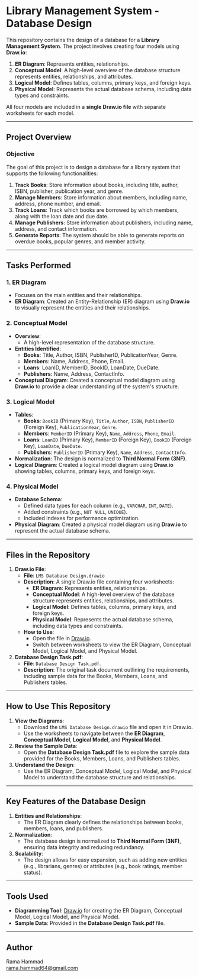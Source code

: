 # Library Management System - Database Design

This repository contains the design of a database for a **Library Management System**. The project involves creating four models using **Draw.io**:
1. **ER Diagram**: Represents entities, relationships.
2. **Conceptual Model**: A high-level overview of the database structure represents entities, relationships, and attributes.
3. **Logical Model**: Defines tables, columns, primary keys, and foreign keys.
4. **Physical Model**: Represents the actual database schema, including data types and constraints.

All four models are included in a **single Draw.io file** with separate worksheets for each model.

---

## **Project Overview**

### **Objective**
The goal of this project is to design a database for a library system that supports the following functionalities:
1. **Track Books**: Store information about books, including title, author, ISBN, publisher, publication year, and genre.
2. **Manage Members**: Store information about members, including name, address, phone number, and email.
3. **Track Loans**: Track which books are borrowed by which members, along with the loan date and due date.
4. **Manage Publishers**: Store information about publishers, including name, address, and contact information.
5. **Generate Reports**: The system should be able to generate reports on overdue books, popular genres, and member activity.

---

## **Tasks Performed**

### **1. ER Diagram**
- Focuses on the main entities and their relationships.
- **ER Diagram**: Created an Entity-Relationship (ER) diagram using **Draw.io** to visually represent the entities and their relationships.

### **2. Conceptual Model**
- **Overview**:
  - A high-level representation of the database structure.
- **Entities Identified**:
  - **Books**: Title, Author, ISBN, PublisherID, PublicationYear, Genre.
  - **Members**: Name, Address, Phone, Email.
  - **Loans**: LoanID, MemberID, BookID, LoanDate, DueDate.
  - **Publishers**: Name, Address, ContactInfo.
- **Conceptual Diagram**: Created a conceptual model diagram using **Draw.io** to provide a clear understanding of the system's structure.

### **3. Logical Model**
- **Tables**:
  - **Books**: `BookID` (Primary Key), `Title`, `Author`, `ISBN`, `PublisherID` (Foreign Key), `PublicationYear`, `Genre`.
  - **Members**: `MemberID` (Primary Key), `Name`, `Address`, `Phone`, `Email`.
  - **Loans**: `LoanID` (Primary Key), `MemberID` (Foreign Key), `BookID` (Foreign Key), `LoanDate`, `DueDate`.
  - **Publishers**: `PublisherID` (Primary Key), `Name`, `Address`, `ContactInfo`.
- **Normalization**: The design is normalized to **Third Normal Form (3NF)**.
- **Logical Diagram**: Created a logical model diagram using **Draw.io** showing tables, columns, primary keys, and foreign keys.

### **4. Physical Model**
- **Database Schema**:
  - Defined data types for each column (e.g., `VARCHAR`, `INT`, `DATE`).
  - Added constraints (e.g., `NOT NULL`, `UNIQUE`).
  - Included indexes for performance optimization.
- **Physical Diagram**: Created a physical model diagram using **Draw.io** to represent the actual database schema.

---

## **Files in the Repository**
1. **Draw.io File**:
   - **File**: `LMS Database Design.drawio` 
   - **Description**: A single Draw.io file containing four worksheets:
     - **ER Diagram**: Represents entities, relationships.
     - **Conceptual Model**: A high-level overview of the database structure represents entities, relationships, and attributes.
     - **Logical Model**: Defines tables, columns, primary keys, and foreign keys.
     - **Physical Model**: Represents the actual database schema, including data types and constraints.
   - **How to Use**:
     - Open the file in [Draw.io](https://app.diagrams.net/).
     - Switch between worksheets to view the ER Diagram, Conceptual Model, Logical Model, and Physical Model.
2. **Database Design Task.pdf**:
   - **File**: `Database Design Task.pdf`.
   - **Description**: The original task document outlining the requirements, including sample data for the Books, Members, Loans, and Publishers tables.

---

## **How to Use This Repository**
1. **View the Diagrams**:
   - Download the `LMS Database Design.drawio` file and open it in Draw.io.
   - Use the worksheets to navigate between the **ER Diagram**, **Conceptual Model**, **Logical Model**, and **Physical Model**.
2. **Review the Sample Data**:
   - Open the **Database Design Task.pdf** file to explore the sample data provided for the Books, Members, Loans, and Publishers tables.
3. **Understand the Design**:
   - Use the ER Diagram, Conceptual Model, Logical Model, and Physical Model to understand the database structure and relationships.

---

## **Key Features of the Database Design**
1. **Entities and Relationships**:
   - The ER Diagram clearly defines the relationships between books, members, loans, and publishers.
2. **Normalization**:
   - The database design is normalized to **Third Normal Form (3NF)**, ensuring data integrity and reducing redundancy.
3. **Scalability**:
   - The design allows for easy expansion, such as adding new entities (e.g., librarians, genres) or attributes (e.g., book ratings, member status).

---

## **Tools Used**
- **Diagramming Tool**: [Draw.io](https://www.draw.io) for creating the ER Diagram, Conceptual Model, Logical Model, and Physical Model.
- **Sample Data**: Provided in the **Database Design Task.pdf** file.

---

## **Author**
Rama Hammad  
rama.hammad64@gmail.com
